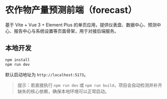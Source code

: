 # 农作物产量预测前端（forecast）

基于 Vite + Vue 3 + Element Plus 的单页应用，提供仪表盘、数据中心、预测中心、报告中心与系统设置等页面骨架，用于对接后端服务。

## 本地开发

```bash
npm install
npm run dev
```

默认启动地址为 `http://localhost:5173`。

> 提示：若直接执行 `npm run dev` 或 `npm run build`，项目会自动检测并补齐缺失的核心依赖，确保本地环境可以正常启动。
